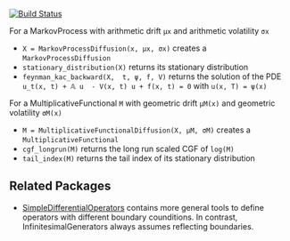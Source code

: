 [![Build Status](https://travis-ci.org/matthieugomez/InfinitesimalGenerators.jl.svg?branch=master)](https://travis-ci.org/matthieugomez/InfinitesimalGenerators.jl)


For a MarkovProcess with arithmetic drift `μx` and arithmetic volatility `σx`
- `X = MarkovProcessDiffusion(x, μx, σx)` creates a `MarkovProcessDiffusion`
- `stationary_distribution(X)` returns its stationary distribution
- `feynman_kac_backward(X,  t, ψ, f, V)` returns the solution of the PDE `u_t(x, t) + 𝔸 u  - V(x, t) u + f(x, t) = 0` with `u(x, T) = ψ(x)`

For a MultiplicativeFunctional `M` with geometric drift `μM(x)` and geometric volatility `σM(x)`
- `M = MultiplicativeFunctionalDiffusion(X, μM, σM)` creates a `MultiplicativeFunctional` 
- `cgf_longrun(M)` returns the long run scaled CGF of `log(M)` 
- `tail_index(M)` returns the tail index of its stationary distribution



## Related Packages
- [SimpleDifferentialOperators](https://github.com/QuantEcon/SimpleDifferentialOperators.jl) contains more general tools to define operators with different boundary counditions. In contrast, InfinitesimalGenerators always assumes reflecting boundaries.
